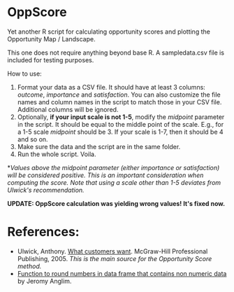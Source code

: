 ﻿# OppScore

Yet another R script for calculating opportunity scores and plotting the Opportunity Map / Landscape.

This one does not require anything beyond base R. A sampledata.csv file is included for testing purposes.

How to use:
1. Format your data as a CSV file. It should have at least 3 columns: _outcome_, _importance_ and _satisfaction_. You can also customize the        file names and column names in the script to match those in your CSV file. Additional columns will be ignored.
3. Optionally, __if your input scale is not 1-5__, modify the _midpoint_ parameter in the script. It should be equal to the middle point of the scale. E.g., for a 1-5 scale _midpoint_ should be 3. If your scale is 1-7, then it should be 4 and so on.
4. Make sure the data and the script are in the same folder.
5. Run the whole script. Voila.

*_Values above the midpoint parameter (either importance or satisfaction) will be considered positive. This is an important consideration when computing the score. Note that using a scale other than 1-5 deviates from Ulwick's recommendation._

__UPDATE: OppScore calculation was yielding wrong values! It's fixed now.__

# References:

* Ulwick, Anthony. [What customers want](https://www.amazon.com/What-Customers-Want-Outcome-Driven-Breakthrough/dp/0071408673). McGraw-Hill Professional Publishing, 2005. _This is the main source for the Opportunity Score method._
* [Function to round numbers in data frame that contains non numeric data](http://jeromyanglim.tumblr.com/post/50228877196/round-numbers-in-data-frame-that-contains-non) by Jeromy Anglim.
